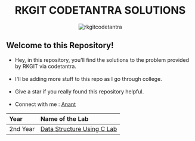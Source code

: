 <h1 align="center">RKGIT CODETANTRA SOLUTIONS</h1>

<p align="center">
 <img src="https://github.com/Anant-Chauhanx/RKGIT-Codetantra/assets/133632782/f2228276-99e7-4115-9337-beb1611d96c8" alt="rkgitcodetantra">
</p>

<h2>Welcome to this Repository!</h2>
<ul>
<li> Hey, in this repository, you'll find the solutions to the problem provided by RKGIT via codetantra. </li></br>
<li> I'll be adding more stuff to this repo as I go through college. </li></br>
<li> Give a star if you really found this repository helpful.</li><br>
<li>Connect with me : <a href="https://www.linkedin.com/in/anantx">Anant</a></li>
</ul>

| Year | Name of the Lab |
| :------| :---------------|
|2nd Year| [Data Structure Using C Lab](https://github.com/Anant-Chauhanx/RKGIT-Codetantra/tree/main/Data%20Structure%20Using%20C%20Lab-II%20Year) |




